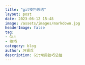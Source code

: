 ```yaml
---
title: "git技巧总结"
layout: post
date: 2023-06-12 15:48
image: /assets/images/markdown.jpg
headerImage: false
tag:
- Git
- 技巧
category: blog
author: 冯贤兵
description: Git常用技巧总结
---
```


